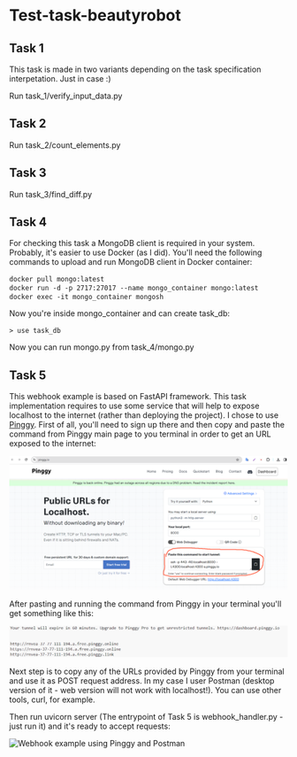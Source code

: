 # Test-task-beautyrobot

## Task 1
This task is made in two variants depending on the task specification interpetation. Just in case :)

Run task_1/verify_input_data.py

## Task 2
Run task_2/count_elements.py

## Task 3
Run task_3/find_diff.py

## Task 4
For checking this task a MongoDB client is required in your system. Probably, it's easier to use Docker (as I did). You'll need the following commands to upload and run MongoDB client in Docker container:
```
docker pull mongo:latest
docker run -d -p 2717:27017 --name mongo_container mongo:latest
docker exec -it mongo_container mongosh
```
Now you're inside mongo_container and can create task_db:
```
> use task_db
```
Now you can run mongo.py from task_4/mongo.py

## Task 5
This webhook example is based on FastAPI framework. This task implementation requires to use some service that will help to expose localhost to the internet (rather than deploying the project). I chose to use [Pinggy](https://pinggy.io/). First of all, you'll need to sign up there and then copy and paste the command from Pinggy main page to you terminal in order to get an URL exposed to the internet:

![Pinggy main page](https://github.com/David-Roklem/Test-task-beautyrobot/blob/main/Pinggy-main-page.png)

After pasting and running the command from Pinggy in your terminal you'll get something like this:

![Pinggy in terminal](https://github.com/David-Roklem/Test-task-beautyrobot/blob/main/Pinggy_terminal.png)

Next step is to copy any of the URLs provided by Pinggy from your terminal and use it as POST request address. In my case I user Postman (desktop version of it - web version will not work with localhost!). You can use other tools, curl, for example.

Then run uvicorn server (The entrypoint of Task 5 is webhook_handler.py - just run it) and it's ready to accept requests:

![Webhook example using Pinggy and Postman](https://github.com/David-Roklem/Test-task-beautyrobot/blob/main/POSTMAN_WEBHOOK.gif)
